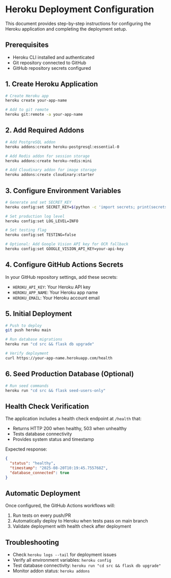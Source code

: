 # Heroku Deployment Configuration

This document provides step-by-step instructions for configuring the Heroku application and completing the deployment setup.

## Prerequisites
- Heroku CLI installed and authenticated
- Git repository connected to GitHub
- GitHub repository secrets configured

## 1. Create Heroku Application

```bash
# Create Heroku app
heroku create your-app-name

# Add to git remote
heroku git:remote -a your-app-name
```

## 2. Add Required Addons

```bash
# Add PostgreSQL addon
heroku addons:create heroku-postgresql:essential-0

# Add Redis addon for session storage
heroku addons:create heroku-redis:mini

# Add Cloudinary addon for image storage
heroku addons:create cloudinary:starter
```

## 3. Configure Environment Variables

```bash
# Generate and set SECRET_KEY
heroku config:set SECRET_KEY=$(python -c 'import secrets; print(secrets.token_hex(32))')

# Set production log level
heroku config:set LOG_LEVEL=INFO

# Set testing flag
heroku config:set TESTING=false

# Optional: Add Google Vision API key for OCR fallback
heroku config:set GOOGLE_VISION_API_KEY=your-api-key
```

## 4. Configure GitHub Actions Secrets

In your GitHub repository settings, add these secrets:

- `HEROKU_API_KEY`: Your Heroku API key
- `HEROKU_APP_NAME`: Your Heroku app name
- `HEROKU_EMAIL`: Your Heroku account email

## 5. Initial Deployment

```bash
# Push to deploy
git push heroku main

# Run database migrations
heroku run "cd src && flask db upgrade"

# Verify deployment
curl https://your-app-name.herokuapp.com/health
```

## 6. Seed Production Database (Optional)

```bash
# Run seed commands
heroku run "cd src && flask seed-users-only"
```

## Health Check Verification

The application includes a health check endpoint at `/health` that:
- Returns HTTP 200 when healthy, 503 when unhealthy
- Tests database connectivity
- Provides system status and timestamp

Expected response:
```json
{
  "status": "healthy",
  "timestamp": "2025-08-20T10:19:45.755768Z",
  "database_connected": true
}
```

## Automatic Deployment

Once configured, the GitHub Actions workflows will:
1. Run tests on every push/PR
2. Automatically deploy to Heroku when tests pass on main branch
3. Validate deployment with health check after deployment

## Troubleshooting

- Check `heroku logs --tail` for deployment issues
- Verify all environment variables: `heroku config`
- Test database connectivity: `heroku run "cd src && flask db upgrade"`
- Monitor addon status: `heroku addons`